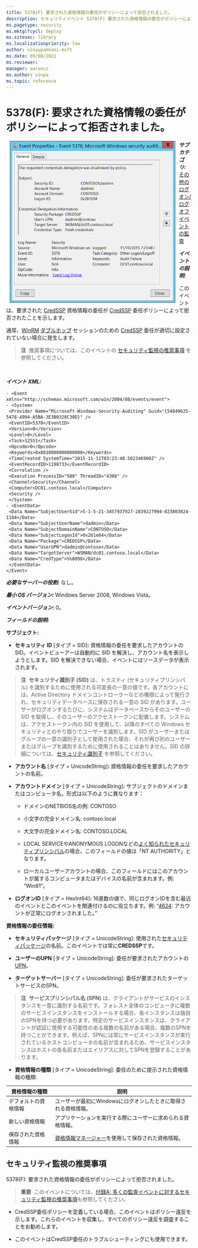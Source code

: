 ```yaml
---
title: 5378(F) 要求された資格情報の委任がポリシーによって拒否されました。
description: セキュリティイベント 5378(F) 要求された資格情報の委任がポリシーによって拒否されたことを説明します。
ms.pagetype: security
ms.mktglfcycl: deploy
ms.sitesec: library
ms.localizationpriority: low
author: vinaypamnani-msft
ms.date: 09/08/2021
ms.reviewer: 
manager: aaroncz
ms.author: vinpa
ms.topic: reference
---
```


# 5378(F): 要求された資格情報の委任がポリシーによって拒否されました。

<img src="images/event-5378.png" alt="Event 5378 illustration" width="449" height="438" hspace="10" align="left" />

***サブカテゴリ:***&nbsp;[その他のログオン/ログオフイベントの監査](audit-other-logonlogoff-events.md)

***イベントの説明:***

このイベントは、要求された [CredSSP](/openspecs/windows_protocols/ms-cssp/85f57821-40bb-46aa-bfcb-ba9590b8fc30) 資格情報の委任が [CredSSP](/openspecs/windows_protocols/ms-cssp/85f57821-40bb-46aa-bfcb-ba9590b8fc30) 委任ポリシーによって拒否されたことを示します。

通常、[WinRM](/windows/win32/winrm/portal) [ダブルホップ](/windows/win32/winrm/multi-hop-support) セッションのための [CredSSP](/openspecs/windows_protocols/ms-cssp/85f57821-40bb-46aa-bfcb-ba9590b8fc30) 委任が適切に設定されていない場合に発生します。

> **注**&nbsp;&nbsp;推奨事項については、このイベントの [セキュリティ監視の推奨事項](#security-monitoring-recommendations) を参照してください。

<br clear="all">

***イベント XML:***
```
- <Event xmlns="http://schemas.microsoft.com/win/2004/08/events/event">
- <System>
 <Provider Name="Microsoft-Windows-Security-Auditing" Guid="{54849625-5478-4994-A5BA-3E3B0328C30D}" /> 
 <EventID>5378</EventID> 
 <Version>0</Version> 
 <Level>0</Level> 
 <Task>12551</Task> 
 <Opcode>0</Opcode> 
 <Keywords>0x8010000000000000</Keywords> 
 <TimeCreated SystemTime="2015-11-11T03:23:48.502346900Z" /> 
 <EventRecordID>1198733</EventRecordID> 
 <Correlation /> 
 <Execution ProcessID="500" ThreadID="4308" /> 
 <Channel>Security</Channel> 
 <Computer>DC01.contoso.local</Computer> 
 <Security /> 
 </System>
- <EventData>
 <Data Name="SubjectUserSid">S-1-5-21-3457937927-2839227994-823803824-1104</Data> 
 <Data Name="SubjectUserName">dadmin</Data> 
 <Data Name="SubjectDomainName">CONTOSO</Data> 
 <Data Name="SubjectLogonId">0x2b1e04</Data> 
 <Data Name="Package">CREDSSP</Data> 
 <Data Name="UserUPN">dadmin@contoso</Data> 
 <Data Name="TargetServer">WSMAN/dc01.contoso.local</Data> 
 <Data Name="CredType">%%8098</Data> 
 </EventData>
</Event>

```

***必要なサーバーの役割:*** なし。

***最小 OS バージョン:*** Windows Server 2008, Windows Vista。

***イベントバージョン:*** 0。

***フィールドの説明:***

**サブジェクト:**

-   **セキュリティ ID** \[タイプ = SID\]**:** 資格情報の委任を要求したアカウントの SID。イベントビューアーは自動的に SID を解決し、アカウント名を表示しようとします。SID を解決できない場合、イベントにはソースデータが表示されます。

> **注**&nbsp;&nbsp;**セキュリティ識別子 (SID)** は、トラスティ (セキュリティプリンシパル) を識別するために使用される可変長の一意の値です。各アカウントには、Active Directory ドメインコントローラーなどの権限によって発行され、セキュリティデータベースに保存される一意の SID があります。ユーザーがログオンするたびに、システムはデータベースからそのユーザーの SID を取得し、そのユーザーのアクセストークンに配置します。システムは、アクセストークン内の SID を使用して、以降のすべての Windows セキュリティとのやり取りでユーザーを識別します。SID がユーザーまたはグループの一意の識別子として使用された場合、それが再び別のユーザーまたはグループを識別するために使用されることはありません。SID の詳細については、[セキュリティ識別子](/windows/access-protection/access-control/security-identifiers) を参照してください。

-   **アカウント名** \[タイプ = UnicodeString\]**:** 資格情報の委任を要求したアカウントの名前。

-   **アカウントドメイン** \[タイプ = UnicodeString\]**:** サブジェクトのドメインまたはコンピュータ名。形式は以下のように異なります：

    -   ドメインのNETBIOS名の例: CONTOSO

    -   小文字の完全ドメイン名: contoso.local

    -   大文字の完全ドメイン名: CONTOSO.LOCAL

    -   LOCAL SERVICEやANONYMOUS LOGONなどの[よく知られたセキュリティプリンシパル](/windows/security/identity-protection/access-control/security-identifiers)の場合、このフィールドの値は「NT AUTHORITY」となります。

    -   ローカルユーザーアカウントの場合、このフィールドにはこのアカウントが属するコンピュータまたはデバイスの名前が含まれます。例: “Win81”。

-   **ログオンID** \[タイプ = HexInt64\]**:** 16進数の値で、同じログオンIDを含む最近のイベントとこのイベントを関連付けるのに役立ちます。例: “[4624](event-4624.md): アカウントが正常にログオンされました。”

**資格情報の委任情報:**

-   **セキュリティパッケージ** \[タイプ = UnicodeString\]: 使用された[セキュリティパッケージ](/windows/win32/secauthn/ssp-aps-versus-ssps)の名前。このイベントでは常に**CREDSSP**です。

-   **ユーザーのUPN** \[タイプ = UnicodeString\]: 委任が要求されたアカウントの[UPN](/windows/win32/secauthn/user-name-formats)。

-   **ターゲットサーバー** \[タイプ = UnicodeString\]: 委任が要求されたターゲットサービスのSPN。

> **注**&nbsp;&nbsp;**サービスプリンシパル名 (SPN)** は、クライアントがサービスのインスタンスを一意に識別する名前です。フォレスト全体のコンピュータに複数のサービスインスタンスをインストールする場合、各インスタンスは独自のSPNを持つ必要があります。特定のサービスインスタンスは、クライアントが認証に使用する可能性のある複数の名前がある場合、複数のSPNを持つことができます。例えば、SPNには常にサービスインスタンスが実行されているホストコンピュータの名前が含まれるため、サービスインスタンスはホストの各名前またはエイリアスに対してSPNを登録することがあります。

-   **資格情報の種類** \[タイプ = UnicodeString\]: 委任のために提示された資格情報の種類:

| 資格情報の種類       | 説明                                                                                                                                     |
|---------------------|---------------------------------------------------------------------------------------------------------------------------------------------|
| デフォルトの資格情報 | ユーザーが最初にWindowsにログオンしたときに取得される資格情報。                                                                            |
| 新しい資格情報       | アプリケーションを実行する際にユーザーに求められる資格情報。                                                                |
| 保存された資格情報   | [資格情報マネージャー](/windows/win32/secauthn/credential-manager)を使用して保存された資格情報。 |

## セキュリティ監視の推奨事項

5378(F): 要求された資格情報の委任がポリシーによって拒否されました。

> **重要**&nbsp;&nbsp;このイベントについては、[付録A: 多くの監査イベントに対するセキュリティ監視の推奨事項](appendix-a-security-monitoring-recommendations-for-many-audit-events.md)も参照してください。

-   CredSSP委任ポリシーを定義している場合、このイベントはポリシー違反を示します。これらのイベントを収集し、すべてのポリシー違反を調査することをお勧めします。

-   このイベントはCredSSP委任のトラブルシューティングにも使用できます。
